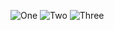 ![One](https://user-images.githubusercontent.com/111074043/207962897-db2f030c-9df8-4e86-8632-2892683a6a22.jpg)
![Two](https://user-images.githubusercontent.com/111074043/207962999-1a099efd-5a0b-46be-9f34-5e4a90b4ef7a.jpg)
![Three](https://user-images.githubusercontent.com/111074043/207963201-bbacd5c0-a6a3-4805-a5bf-0face8071239.jpg)
